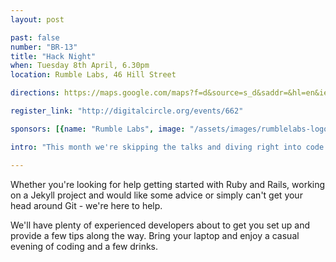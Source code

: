 ```yaml
---
layout: post

past: false
number: "BR-13"
title: "Hack Night"
when: Tuesday 8th April, 6.30pm
location: Rumble Labs, 46 Hill Street

directions: https://maps.google.com/maps?f=d&source=s_d&saddr=&hl=en&ie=UTF8&layer=c&daddr=The+Rumble+Laboratory+%4054.60231963589608,-5.927209854125977

register_link: "http://digitalcircle.org/events/662"

sponsors: [{name: "Rumble Labs", image: "/assets/images/rumblelabs-logo.png", link: "http://rumblelabs.com"}, {name: "Shopkeep", image: "/assets/images/shopkeeppos-logo.png", link: "http://shopkeep.com"}]

intro: "This month we're skipping the talks and diving right into code. We've discussed various development tools and methods in past meetups, this is your chance to get stuck in.  There'll be help on hand if you stumble upon any issues or have any questions."

---
```


Whether you're looking for help getting started with Ruby and Rails, working on a Jekyll project and would like some advice or simply can't get your head around Git - we're here to help.

We'll have plenty of experienced developers about to get you set up and provide a few tips along the way. Bring your laptop and enjoy a casual evening of coding and a few drinks.





